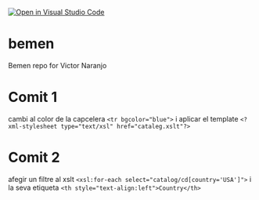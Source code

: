 [![Open in Visual Studio Code](https://classroom.github.com/assets/open-in-vscode-2e0aaae1b6195c2367325f4f02e2d04e9abb55f0b24a779b69b11b9e10269abc.svg)](https://classroom.github.com/online_ide?assignment_repo_id=17264866&assignment_repo_type=AssignmentRepo)
# bemen
Bemen repo for Victor Naranjo

# Comit 1
cambi al color de la capcelera `<tr bgcolor="blue">` i aplicar el template `<?xml-stylesheet type="text/xsl" href="cataleg.xslt"?>`
# Comit 2
afegir un filtre al xslt `<xsl:for-each select="catalog/cd[country='USA']">` i la seva etiqueta `<th style="text-align:left">Country</th>`